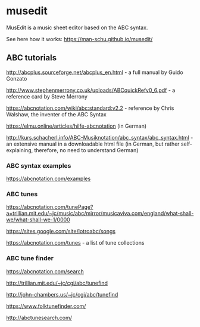# musedit
MusEdit is a music sheet editor based on the ABC syntax.

See here how it works: https://man-schu.github.io/musedit/

## ABC tutorials

http://abcplus.sourceforge.net/abcplus_en.html - a full manual by Guido Gonzato

http://www.stephenmerrony.co.uk/uploads/ABCquickRefv0_6.pdf - a reference card by Steve Merrony

https://abcnotation.com/wiki/abc:standard:v2.2 - reference by Chris Walshaw, the inventer of the ABC Syntax

https://elmu.online/articles/hilfe-abcnotation (in German)

http://kurs.schacherl.info/ABC-Musiknotation/abc_syntax/abc_syntax.html - an extensive manual in a downloadable html file (in German, but rather self-explaining, therefore, no need to understand German)




### ABC syntax examples
https://abcnotation.com/examples


### ABC tunes
https://abcnotation.com/tunePage?a=trillian.mit.edu/~jc/music/abc/mirror/musicaviva.com/england/what-shall-we/what-shall-we-1/0000

https://sites.google.com/site/lotroabc/songs

https://abcnotation.com/tunes - a list of tune collections

### ABC tune finder

https://abcnotation.com/search

http://trillian.mit.edu/~jc/cgi/abc/tunefind

http://john-chambers.us/~jc/cgi/abc/tunefind

https://www.folktunefinder.com/

http://abctunesearch.com/
